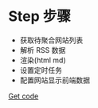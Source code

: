 # Step 步骤
- 获取待聚合网站列表
- 解析 RSS 数据
- 渲染(html md)
- 设置定时任务
- 配置网站显示前端数据

[Get code](https://github.com/kongnet/daily-rss)